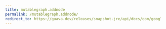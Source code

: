 ```yaml
---
title: mutablegraph.addnode
permalink: /mutablegraph.addnode/
redirect_to: https://guava.dev/releases/snapshot-jre/api/docs/com/google/common/graph/MutableGraph.html#addNode-N-
---
```

